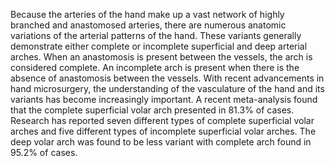 Because the arteries of the hand make up a vast network of highly branched and anastomosed arteries, there are numerous anatomic variations of the arterial patterns of the hand. These variants generally demonstrate either complete or incomplete superficial and deep arterial arches. When an anastomosis is present between the vessels, the arch is considered complete. An incomplete arch is present when there is the absence of anastomosis between the vessels. With recent advancements in hand microsurgery, the understanding of the vasculature of the hand and its variants has become increasingly important. A recent meta-analysis found that the complete superficial volar arch presented in 81.3% of cases. Research has reported seven different types of complete superficial volar arches and five different types of incomplete superficial volar arches. The deep volar arch was found to be less variant with complete arch found in 95.2% of cases.